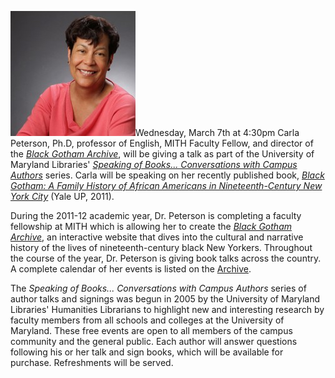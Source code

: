 ![Carla Peterson](../images/2012-01-carla-peterson-200x200.jpg)Wednesday, March 7th at 4:30pm Carla Peterson, Ph.D, professor of English, MITH Faculty Fellow, and director of the _[Black Gotham Archive](http://www.blackgothamarchive.org/)_, will be giving a talk as part of the University of Maryland Libraries' _[Speaking of Books... Conversations with Campus Authors](http://www.lib.umd.edu/MCK/booktalks.html)_ series. Carla will be speaking on her recently published book, [_Black Gotham: A Family History of African Americans in Nineteenth-Century New York City_](http://yalepress.yale.edu/book.asp?isbn=9780300162554) (Yale UP, 2011).

During the 2011-12 academic year, Dr. Peterson is completing a faculty fellowship at MITH which is allowing her to create the _[Black Gotham Archive](http://www.blackgothamarchive.org/)_, an interactive website that dives into the cultural and narrative history of the lives of nineteenth-century black New Yorkers. Throughout the course of the year, Dr. Peterson is giving book talks across the country. A complete calendar of her events is listed on the [Archive](http://www.blackgothamarchive.org/).

The _Speaking of Books... Conversations with Campus Authors_ series of author talks and signings was begun in 2005 by the University of Maryland Libraries' Humanities Librarians to highlight new and interesting research by faculty members from all schools and colleges at the University of Maryland. These free events are open to all members of the campus community and the general public. Each author will answer questions following his or her talk and sign books, which will be available for purchase. Refreshments will be served.